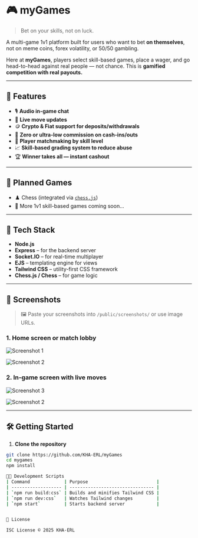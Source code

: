 # 🎮 myGames

> Bet on your skills, not on luck.

A multi-game 1v1 platform built for users who want to bet **on themselves**, not on meme coins, forex volatility, or 50/50 gambling.

Here at **myGames**, players select skill-based games, place a wager, and go head-to-head against real people — not chance. This is **gamified competition with real payouts.**

---

## 🚀 Features

- 🎙️ **Audio in-game chat**
- 🔁 **Live move updates**
- 🪙 **Crypto & Fiat support for deposits/withdrawals**
- 💸 **Zero or ultra-low commission on cash-ins/outs**
- 🧠 **Player matchmaking by skill level**
- 📈 **Skill-based grading system to reduce abuse**
- 🏆 **Winner takes all — instant cashout**

---

## 🧩 Planned Games

- ♟️ Chess (integrated via [`chess.js`](https://www.npmjs.com/package/chess.js))
- 🎯 More 1v1 skill-based games coming soon...

---

## 🧪 Tech Stack

- **Node.js**
- **Express** – for the backend server
- **Socket.IO** – for real-time multiplayer
- **EJS** – templating engine for views
- **Tailwind CSS** – utility-first CSS framework
- **Chess.js / Chess** – for game logic

---

## 📸 Screenshots

> 🖼️ Paste your screenshots into `/public/screenshots/` or use image URLs.

### 1. Home screen or match lobby

![Screenshot 1](public/screenshots/Screenshot%202025-08-17%20at%201.24.48 AM.png)

![Screenshot 2](public/screenshots/Screenshot%202025-08-17%20at%201.25.10 AM.png)

### 2. In-game screen with live moves

![Screenshot 3](public/screenshots/Screenshot%202025-08-17%20at%201.26.42 AM.png)

![Screenshot 2](public/screenshots/Screenshot%202025-08-17%20at%201.27.12 AM.png)

---

## 🛠️ Getting Started

1. **Clone the repository**

```bash
git clone https://github.com/KHA-ERL/myGames
cd mygames
npm install

🧑‍💻 Development Scripts
| Command             | Purpose                          |
| ------------------- | -------------------------------- |
| `npm run build:css` | Builds and minifies Tailwind CSS |
| `npm run dev:css`   | Watches Tailwind changes         |
| `npm start`         | Starts backend server            |


📜 License

ISC License © 2025 KHA-ERL

